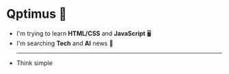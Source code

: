 # Qptimus 🥸
* I'm trying to learn **HTML/CSS** and **JavaScript** 🖥️
* I'm searching **Tech** and **AI** news 🧠
  ***
* Think simple 
  
